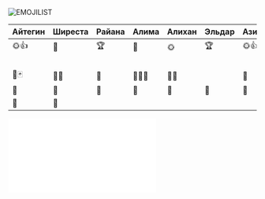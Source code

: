 ![EMOJILIST](EMOJILIST)

| Айтегин | Ширеста | Райана | Алима  | Алихан | Эльдар | Азим | Али | Рай |
| ------- | ------- | ------ | ------ | ------ | ------ | ---- | --- | --- |
| 🌞👍    | 🔑      | 🏆     | 🏅️    | 🌞     | 🏆     | 🌞👍 | 🏆  | 💎  |
|         |         |        |        |        |        |      |     | 🔔  |
| 🧟🃏    | 👻👻    | 👻     | 👻👻👻 | 👻👻   |        | 👻   | 👻  | 👻  |
| 🎅      | 🎅      | 🎅     | 🎅     | 🎅     | 🎅     | 🎅   | 🎅  | 🎅  |
| 🎅      | 🎅      |        |        |        |        |      |     |     |

![EMOJI](EMOJI.md)